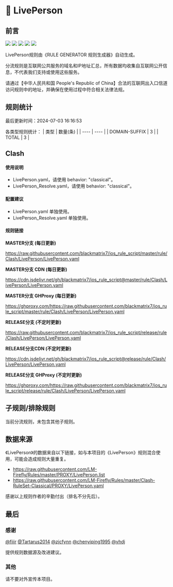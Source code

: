 # 🧸 LivePerson

## 前言

![](https://shields.io/badge/-移除重复规则-ff69b4) ![](https://shields.io/badge/-DOMAIN与DOMAIN--SUFFIX合并-green) ![](https://shields.io/badge/-DOMAIN--SUFFIX间合并-critical) ![](https://shields.io/badge/-DOMAIN--SUFFIX与DOMAIN--KEYWORD合并-blue) ![](https://shields.io/badge/-IP--CIDR(6)合并-blueviolet) 

LivePerson规则由《RULE GENERATOR 规则生成器》自动生成。

分流规则是互联网公共服务的域名和IP地址汇总，所有数据均收集自互联网公开信息，不代表我们支持或使用这些服务。

请通过【中华人民共和国 People's Republic of China】合法的互联网出入口信道访问规则中的地址，并确保在使用过程中符合相关法律法规。

## 规则统计

最后更新时间：2024-07-03 16:16:53

各类型规则统计：
| 类型 | 数量(条)  | 
| ---- | ----  |
| DOMAIN-SUFFIX | 3  | 
| TOTAL | 3  | 


## Clash 

#### 使用说明
- LivePerson.yaml，请使用 behavior: "classical"。
- LivePerson_Resolve.yaml，请使用 behavior: "classical"。

#### 配置建议
- LivePerson.yaml 单独使用。
- LivePerson_Resolve.yaml 单独使用。

#### 规则链接
**MASTER分支 (每日更新)**

https://raw.githubusercontent.com/blackmatrix7/ios_rule_script/master/rule/Clash/LivePerson/LivePerson.yaml

**MASTER分支 CDN (每日更新)**

https://cdn.jsdelivr.net/gh/blackmatrix7/ios_rule_script@master/rule/Clash/LivePerson/LivePerson.yaml

**MASTER分支 GHProxy (每日更新)**

https://ghproxy.com/https://raw.githubusercontent.com/blackmatrix7/ios_rule_script/master/rule/Clash/LivePerson/LivePerson.yaml

**RELEASE分支 (不定时更新)**

https://raw.githubusercontent.com/blackmatrix7/ios_rule_script/release/rule/Clash/LivePerson/LivePerson.yaml

**RELEASE分支CDN (不定时更新)**

https://cdn.jsdelivr.net/gh/blackmatrix7/ios_rule_script@release/rule/Clash/LivePerson/LivePerson.yaml

**RELEASE分支 GHProxy (不定时更新)**

https://ghproxy.com/https://raw.githubusercontent.com/blackmatrix7/ios_rule_script/release/rule/Clash/LivePerson/LivePerson.yaml

## 子规则/排除规则


当前分流规则，未包含其他子规则。

## 数据来源

《LivePerson》的数据来自以下链接，如与本项目的《LivePerson》规则混合使用，可能会造成规则大量重复。

- https://raw.githubusercontent.com/LM-Firefly/Rules/master/PROXY/LivePerson.list
- https://raw.githubusercontent.com/LM-Firefly/Rules/master/Clash-RuleSet-Classical/PROXY/LivePerson.yaml


感谢以上规则作者的辛勤付出（排名不分先后）。

## 最后

### 感谢

[@fiiir](https://github.com/fiiir) [@Tartarus2014](https://github.com/Tartarus2014) [@zjcfynn](https://github.com/zjcfynn) [@chenyiping1995](https://github.com/chenyiping1995) [@vhdj](https://github.com/vhdj)

提供规则数据源及改进建议。

### 其他

请不要对外宣传本项目。